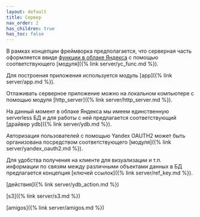 ```yaml
---
layout: default
title: Сервер
nav_order: 2
has_children: true
has_toc: false
---
```


В рамках концепции фреймворка предполагается, что серверная часть оформляется ввиде 
[функции в облаке Яндекса](https://cloud.yandex.ru/services/functions) с помощью соответствующего 
[модуля]({% link server/yc_func.md %}).

Для построения приложения используется модуль [app]({% link server/app.md %}).

Отлаживать серверное приложение можно на локальном компьютере с помощью 
модуля [http_server]({% link server/http_server.md %}).

На данный момент в облаке Яндекса мы имеем единственную serverless БД и для работы с ней 
предлагается соответствующий [драйвер ydb]({% link server/ydb.md %}).

Авторизация пользователей с помощью Yandex OAUTH2 может быть организована посредством соответствующего 
[модуля]({% link server/yandex_oauth2.md %}).

Для удобства получения на клиенте для визуализации и т.п. информации по связям между 
различными объектами данных в БД предлагается концепция [ключей ссылок]({% link server/ref_key.md %}).

[действия]({% link server/ydb_action.md %})

[s3]({% link server/s3.md %})

[amigos]({% link server/amigos.md %})

